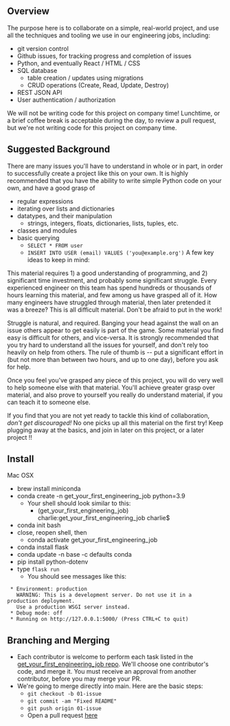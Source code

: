## Overview
The purpose here is to collaborate on a simple, real-world project, and use all the techniques and tooling we use in our engineering jobs, including:
* git version control
* Github issues, for tracking progress and completion of issues
* Python, and eventually React / HTML / CSS
* SQL database
  * table creation / updates using migrations
  * CRUD operations (Create, Read, Update, Destroy)
* REST JSON API
* User authentication / authorization

We will not be writing code for this project on company time! Lunchtime, or a brief coffee break is acceptable during the day, to review a pull request, but we're not writing code for this project on company time.

## Suggested Background
There are many issues you'll have to understand in whole or in part, in order to successfully create a project like this on your own. It is highly recommended that you have the ability to write simple Python code on your own, and have a good grasp of
  * regular expressions
  * iterating over lists and dictionaries
  * datatypes, and their manipulation
    * strings, integers, floats, dictionaries, lists, tuples, etc.
  * classes and modules
  * basic querying
    * `SELECT * FROM user`
    * `INSERT INTO USER (email) VALUES ('you@example.org')`
A few key ideas to keep in mind:

This material requires 1) a good understanding of programming, and 2) significant time investment, and probably some significant struggle. Every experienced engineer on this team has spend hundreds or thousands of hours learning this material, and few among us have grasped all of it. How many engineers have struggled through material, then later pretended it was a breeze? This is all difficult material. Don't be afraid to put in the work!

Struggle is natural, and required. Banging your head against the wall on an issue others appear to get easily is part of the game. Some material you find easy is difficult for others, and vice-versa. It is strongly recommended that you try hard to understand all the issues for yourself, and don't rely too heavily on help from others. The rule of thumb is -- put a significant effort in (but not more than between two hours, and up to one day), before you ask for help.

Once you feel you've grasped any piece of this project, you will do very well to help someone else with that material. You'll achieve greater grasp over material, and also prove to yourself you really do understand material, if you can teach it to someone else.

If you find that you are not yet ready to tackle this kind of collaboration, *don't get discouraged!* No one picks up all this material on the first try! Keep plugging away at the basics, and join in later on this project, or a later project !!

## Install
Mac OSX

* brew install miniconda
* conda create -n get_your_first_engineering_job python=3.9
    * Your shell should look similar to this:
        * (get_your_first_engineering_job) charlie:get_your_first_engineering_job charlie$
* conda init bash
* close, reopen shell, then 
    * conda activate get_your_first_engineering_job
* conda install flask
* conda update -n base -c defaults conda
* pip install python-dotenv
* type `flask run`
    * You should see messages like this:
``` * Serving Flask app 'hello.py' (lazy loading)
 * Environment: production
   WARNING: This is a development server. Do not use it in a production deployment.
   Use a production WSGI server instead.
 * Debug mode: off
 * Running on http://127.0.0.1:5000/ (Press CTRL+C to quit)
```
## Branching and Merging
* Each contributor is welcome to perform each task listed in the [get_your_first_engineering_job repo](https://github.com/charliemcelfresh/get_your_first_engineering_job/issues). We'll choose one contributor's code, and merge it. You must receive an approval from another contributor, before you may merge your PR.
* We're going to merge directly into main. Here are the basic steps:
    * `git checkout -b 01-issue`
    * `git commit -am "Fixed README"`
    * `git push origin 01-issue`
    * Open a pull request [here](https://github.com/charliemcelfresh/get_your_first_engineering_job/pulls)